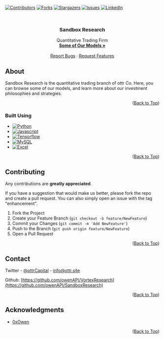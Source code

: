 <a name="readme-top"></a>

<!-- PROJECT SHIELDS -->
[![Contributors][contributors-shield]][contributors-url]
[![Forks][forks-shield]][forks-url]
[![Stargazers][stars-shield]][stars-url]
[![Issues][issues-shield]][issues-url]
[![LinkedIn][linkedin-shield]][linkedin-url]



<!-- PROJECT LOGO -->
<br />

<h3 align="center">Sandbox Research</h3>

  <p align="center">
    Quantitative Trading Firm
    <br />
    <a href="https://github.com/owenAPI/SandboxResearch/tree/main/models"><strong>Some of Our Models »</strong></a>
    <br />
    <br />
    <a href="https://github.com/owenAPI/SandboxResearch/issues">Report Bugs</a>
    ·
    <a href="https://github.com/owenAPI/SandboxResearch/issues">Request Features</a>
  </p>
</div>



<!-- ABOUT THE PROJECT -->
## About

Sandbox Research is the quantitative trading branch of ottr Co. Here, you can browse some of our models, and learn more about our investment philosophies and strategies.

<p align="right">(<a href="#readme-top">Back to Top</a>)</p>

### Built Using

* [![Python][Python.org]][Python-url]
* [![Javascript][Javascript.com]][Javascript-url]
* [![Tensorflow][Tensorflow.org]][Tensorflow-url]
* [![MySQL][MySQL.com]][MySQL-url]
* [![Excel][Excel.com]][Excel-url]


<p align="right">(<a href="#readme-top">Back to Top</a>)</p>


<!-- CONTRIBUTING -->
## Contributing

Any contributions are **greatly appreciated**.

If you have a suggestion that would make us better, please fork the repo and create a pull request. You can also simply open an issue with the tag "enhancement".

1. Fork the Project
2. Create your Feature Branch (`git checkout -b feature/NewFeature`)
3. Commit your Changes (`git commit -m 'Add NewFeature'`)
4. Push to the Branch (`git push origin feature/NewFeature`)
5. Open a Pull Request

<p align="right">(<a href="#readme-top">Back to Top</a>)</p>


<!-- CONTACT -->
## Contact

Twitter - [@ottrCapital](https://twitter.com/ottrCo) - info@ottr.site

Github: [https://github.com/owenAPI/VortexResearch](https://github.com/owenAPI/SandboxResearch)

<p align="right">(<a href="#readme-top">Back to Top</a>)</p>



<!-- ACKNOWLEDGMENTS -->
## Acknowledgments

* [0xOwen](https://x.com/0xOwen)

<p align="right">(<a href="#readme-top">Back to Top</a>)</p>



<!-- MARKDOWN LINKS & IMAGES -->
<!-- https://www.markdownguide.org/basic-syntax/#reference-style-links -->
[contributors-shield]: https://img.shields.io/github/contributors/owenAPI/SandboxResearch.svg?style=for-the-badge
[contributors-url]: https://github.com/owenAPI/VortexResearch/graphs/contributors
[forks-shield]: https://img.shields.io/github/forks/owenAPI/SandboxResearch.svg?style=for-the-badge
[forks-url]: https://github.com/owenAPI/VortexResearch/network/members
[stars-shield]: https://img.shields.io/github/stars/owenAPI/SandboxResearch.svg?style=for-the-badge
[stars-url]: https://github.com/owenAPI/VortexResearch/stargazers
[issues-shield]: https://img.shields.io/github/issues/owenAPI/SandboxResearch.svg?style=for-the-badge
[issues-url]: https://github.com/owenAPI/SandboxResearch/issues
[linkedin-shield]: https://img.shields.io/badge/-LinkedIn-black.svg?style=for-the-badge&logo=linkedin&colorB=555
[linkedin-url]: https://linkedin.com/company/ottrcorp
[product-screenshot]: misc/screenshot.png
[Next.js]: https://img.shields.io/badge/next.js-000000?style=for-the-badge&logo=nextdotjs&logoColor=white
[Next-url]: https://nextjs.org/
[React.js]: https://img.shields.io/badge/React-20232A?style=for-the-badge&logo=react&logoColor=61DAFB
[React-url]: https://reactjs.org/
[Excel.com]: https://img.shields.io/badge/Microsoft_Excel-217346?style=for-the-badge&logo=microsoft-excel&logoColor=white
[Excel-url]: https://www.microsoft.com/en-us/microsoft-365/excel
[Tensorflow.org]: https://img.shields.io/badge/TensorFlow-FF6F00?style=for-the-badge&logo=tensorflow&logoColor=white
[Tensorflow-url]: https://www.tensorflow.org/
[MySQL.com]: https://img.shields.io/badge/MySQL-00000F?style=for-the-badge&logo=mysql&logoColor=white
[MySQL-url]: https://MySQL.com/
[Java.com]: https://img.shields.io/badge/Java-ED8B00?style=for-the-badge&logo=openjdk&logoColor=white
[Java-url]: https://Java.com/en/
[Python.org]: https://img.shields.io/badge/Python-3776AB?style=for-the-badge&logo=python&logoColor=white
[Python-url]: https://Python.org
[Bootstrap.com]: https://img.shields.io/badge/Bootstrap-563D7C?style=for-the-badge&logo=bootstrap&logoColor=white
[Bootstrap-url]: https://getbootstrap.com
[Javascript.com]: https://img.shields.io/badge/JavaScript-F7DF1E?style=for-the-badge&logo=javascript&logoColor=black
[Javascript-url]: https://Javascript.com
[JQuery.com]: https://img.shields.io/badge/jQuery-0769AD?style=for-the-badge&logo=jquery&logoColor=white
[JQuery-url]: https://jquery.com 
